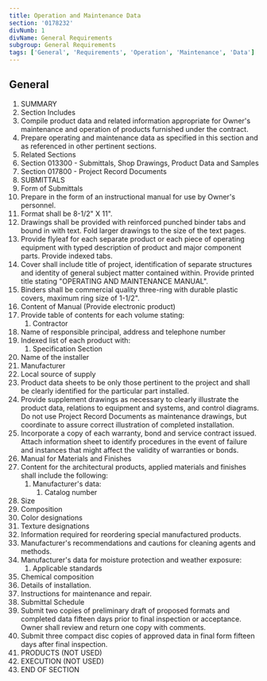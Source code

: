 ```yaml
---
title: Operation and Maintenance Data
section: '0178232'
divNumb: 1
divName: General Requirements
subgroup: General Requirements
tags: ['General', 'Requirements', 'Operation', 'Maintenance', 'Data']
---
```



## General

   1. SUMMARY
   1. Section Includes
   1. Compile product data and related information appropriate for Owner's maintenance and operation of products furnished under the contract.
   1. Prepare operating and maintenance data as specified in this section and as referenced in other pertinent sections.
   1. Related Sections
   1. Section 013300 - Submittals, Shop Drawings, Product Data and Samples
   1. Section 017800 - Project Record Documents
   1. SUBMITTALS
   1. Form of Submittals
   1. Prepare in the form of an instructional manual for use by Owner's personnel.
   1. Format shall be 8-1/2" X 11".
   1. Drawings shall be provided with reinforced punched binder tabs and bound in with text. Fold larger drawings to the size of the text pages.
   1. Provide flyleaf for each separate product or each piece of operating equipment with typed description of product and major component parts. Provide indexed tabs.
   1. Cover shall include title of project, identification of separate structures and identity of general subject matter contained within. Provide printed title stating "OPERATING AND MAINTENANCE MANUAL".
   1. Binders shall be commercial quality three-ring with durable plastic covers, maximum ring size of 1-1/2".
   1. Content of Manual (Provide electronic product)
   1. Provide table of contents for each volume stating:
      1. Contractor
   1. Name of responsible principal, address and telephone number
   1. Indexed list of each product with:
      1. Specification Section
   1. Name of the installer
   1. Manufacturer
   1. Local source of supply
   1. Product data sheets to be only those pertinent to the project and shall be clearly identified for the particular part installed.
   1. Provide supplement drawings as necessary to clearly illustrate the product data, relations to equipment and systems, and control diagrams. Do not use Project Record Documents as maintenance drawings, but coordinate to assure correct illustration of completed installation.
   1. Incorporate a copy of each warranty, bond and service contract issued. Attach information sheet to identify procedures in the event of failure and instances that might affect the validity of warranties or bonds.
   1. Manual for Materials and Finishes
   1. Content for the architectural products, applied materials and finishes shall include the following:
      1. Manufacturer's data:
            1. Catalog number
   1. Size
   1. Composition
   1. Color designations
   1. Texture designations
   1. Information required for reordering special manufactured products.
   1. Manufacturer's recommendations and cautions for cleaning agents and methods.
   1. Manufacturer's data for moisture protection and weather exposure:
      1. Applicable standards
   1. Chemical composition
   1. Details of installation.
   1. Instructions for maintenance and repair.
   1. Submittal Schedule
   1. Submit two copies of preliminary draft of proposed formats and completed data fifteen days prior to final inspection or acceptance. Owner shall review and return one copy with comments.
   1. Submit three compact disc copies of approved data in final form fifteen days after final inspection.
   1. PRODUCTS (NOT USED)
   1. EXECUTION (NOT USED)
1. END OF SECTION

